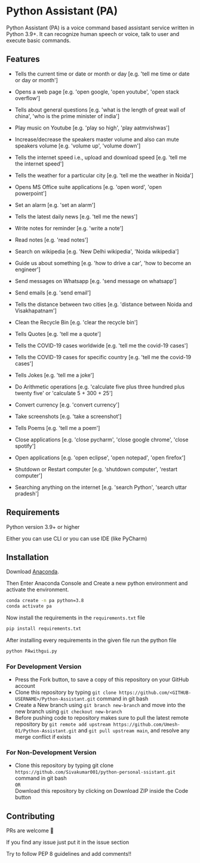 # Python Assistant (PA)

Python Assistant (PA) is a voice command based assistant service written in Python 3.9+. It can recognize human speech or voice, talk to user and execute basic commands.

## Features

* Tells the current time or date or month or day [e.g. 'tell me time or date or day or month']

* Opens a web page [e.g. 'open google, 'open youtube', 'open stack overflow']

* Tells about general questions [e.g. 'what is the length of great wall of china', 'who is the prime minister of india']

* Play music on Youtube [e.g. 'play so high', 'play aatmvishwas']

* Increase/decrease the speakers master volume and also can mute speakers volume [e.g. 'volume up', 'volume down']

* Tells the internet speed i.e., upload and download speed [e.g. 'tell me the internet speed']

* Tells the weather for a particular city [e.g. 'tell me the weather in Noida']

* Opens MS Office suite applications [e.g. 'open word', 'open powerpoint']

* Set an alarm [e.g. 'set an alarm']

* Tells the latest daily news [e.g. 'tell me the news']

* Write notes for reminder [e.g. 'write a note']

* Read notes [e.g. 'read notes']

* Search on wikipedia [e.g. 'New Delhi wikipedia', 'Noida wikipedia']

* Guide us about something [e.g. 'how to drive a car', 'how to become an engineer']

* Send messages on Whatsapp [e.g. 'send message on whatsapp']

* Send emails [e.g. 'send email']

* Tells the distance between two cities [e.g. 'distance between Noida and Visakhapatnam']

* Clean the Recycle Bin [e.g. 'clear the recycle bin']

* Tells Quotes [e.g. 'tell me a quote']

* Tells the COVID-19 cases worldwide [e.g. 'tell me the covid-19 cases']

* Tells the COVID-19 cases for specific country [e.g. 'tell me the covid-19 cases']

* Tells Jokes [e.g. 'tell me a joke']

* Do Arithmetic operations [e.g. 'calculate five plus three hundred plus twenty five' or 'calculate 5 + 300 + 25']

* Convert currency [e.g. 'convert currency']

* Take screenshots [e.g. 'take a screenshot']

* Tells Poems [e.g. 'tell me a poem']

* Close applications [e.g. 'close pycharm', 'close google chrome', 'close spotify']

* Open applications [e.g. 'open eclipse', 'open notepad', 'open firefox']

* Shutdown or Restart computer [e.g. 'shutdown computer', 'restart computer']

* Searching anything on the internet [e.g. 'search Python', 'search uttar pradesh']

## Requirements

Python version 3.9+ or higher

Either you can use CLI or you can use IDE (like PyCharm)

## Installation

Download [Anaconda](https://www.anaconda.com/products/distribution).

Then Enter Anaconda Console and Create a new python environment and activate the environment.
```cmd
conda create -n pa python=3.8
conda activate pa
```
Now install the requirements in the `requirements.txt` file
```cmd
pip install requirements.txt
```

After installing every requirements in the given file run the python file
```cmd
python PAwithgui.py
```

### For Development Version

- Press the Fork button, to save a copy of this repository on your GitHub account
- Clone this repository by typing `git clone https://github.com/<GITHUB-USERNAME>/Python-Assistant.git` command in git bash
- Create a New branch using `git branch new-branch` and move into the new branch using `git checkout new-branch`
- Before pushing code to repository makes sure to pull the latest remote repository by `git remote add upstream https://github.com/Umesh-01/Python-Assistant.git` and `git pull upstream main`, and resolve any merge conflict if exists

### For Non-Development Version
- Clone this repository by typing git clone `https://github.com/Sivakumar001/python-personal-ssistant.git` command in git bash<br>
`OR` <br>
Download this repository by clicking on Download ZIP inside the Code button 


## Contributing 

PRs are welcome 🙂

If you find any issue just put it in the issue section

Try to follow PEP 8 guidelines and add comments!! 
